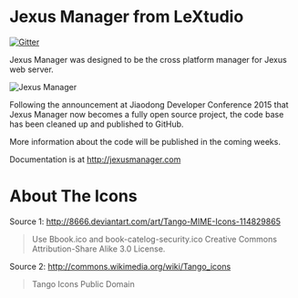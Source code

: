 Jexus Manager from LeXtudio
===========================

[![Gitter](https://badges.gitter.im/jexuswebserver/JexusManager.svg)](https://gitter.im/jexuswebserver/JexusManager?utm_source=badge&utm_medium=badge&utm_campaign=pr-badge)

Jexus Manager was designed to be the cross platform manager for Jexus web server.

![Jexus Manager](http://i.stack.imgur.com/IeWe3.png)

Following the announcement at Jiaodong Developer Conference 2015 that Jexus Manager now becomes a fully open source project,
the code base has been cleaned up and published to GitHub.

More information about the code will be published in the coming weeks.

Documentation is at http://jexusmanager.com

About The Icons
===============

Source 1: http://8666.deviantart.com/art/Tango-MIME-Icons-114829865
> Use Bbook.ico and book-catelog-security.ico
> Creative Commons Attribution-Share Alike 3.0 License.

Source 2: http://commons.wikimedia.org/wiki/Tango_icons
> Tango Icons
> Public Domain

